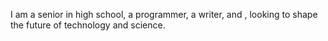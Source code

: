 I am a senior in high school, a programmer, a writer, and , looking to shape the future of technology and science.
